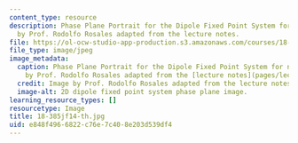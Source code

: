 ```yaml
---
content_type: resource
description: Phase Plane Portrait for the Dipole Fixed Point System for n = 5. Image
  by Prof. Rodolfo Rosales adapted from the lecture notes.
file: https://ol-ocw-studio-app-production.s3.amazonaws.com/courses/18-385j-nonlinear-dynamics-and-chaos-fall-2014/e848f4966822c76e7c408e203d539df4_18-385jf14-th.jpg
file_type: image/jpeg
image_metadata:
  caption: Phase Plane Portrait for the Dipole Fixed Point System for n = 5. (Image
    by Prof. Rodolfo Rosales adapted from the [lecture notes](pages/lecture-notes).)
  credit: Image by Prof. Rodolfo Rosales adapted from the lecture notes.
  image-alt: 2D dipole fixed point system phase plane image.
learning_resource_types: []
resourcetype: Image
title: 18-385jf14-th.jpg
uid: e848f496-6822-c76e-7c40-8e203d539df4
---
```

